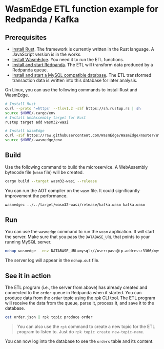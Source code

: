 # WasmEdge ETL function example for Redpanda / Kafka

## Prerequisites

* [Install Rust](https://www.rust-lang.org/tools/install). The framework is currently written in the Rust language. A JavaScript version is in the works.
* [Install WasmEdge](https://wasmedge.org/book/en/quick_start/install.html). You need it to run the ETL functions.
* [Install and start Redpanda](https://docs.redpanda.com/docs/platform/quickstart/quick-start-linux/). The ETL will transform data produced by a Redpanda queue.
* [Install and start a MySQL compatible database](https://dev.mysql.com/doc/mysql-installation-excerpt/8.0/en/). The ETL transformed transaction data is written into this database for later analysis.

On Linux, you can use the following commands to install Rust and WasmEdge.

```bash
# Install Rust
curl --proto '=https' --tlsv1.2 -sSf https://sh.rustup.rs | sh
source $HOME/.cargo/env
# Install WebAssembly target for Rust
rustup target add wasm32-wasi

# Install WasmEdge
curl -sSf https://raw.githubusercontent.com/WasmEdge/WasmEdge/master/utils/install.sh | bash -s -- -e all
source $HOME/.wasmedge/env
```

## Build

Use the following command to build the microservice. A WebAssembly bytecode file (`wasm` file) will be created.

```bash
cargo build --target wasm32-wasi --release
```

You can run the AOT compiler on the `wasm` file. It could significantly improvement the performance.

```bash
wasmedgec ../../target/wasm32-wasi/release/kafka.wasm kafka.wasm
```

## Run

You can use the `wasmedge` command to run the `wasm` application. It will start the server. Make sure that you pass the `DATABASE_URL` that points to your running MySQL server.

```bash
nohup wasmedge --env DATABASE_URL=mysql://user:pass@ip.address:3366/mysql kafka.wasm 2>&1 &
```

The server log will appear in the `nohup.out` file.

## See it in action

The ETL program (i.e., the server from above) has already created and connected to the `order` queue in Redpanda when it started. You can produce data from the `order` topic using the [rpk](https://docs.redpanda.com/docs/platform/quickstart/rpk-install/) CLI tool. The ETL program will receive the data from the queue, parse it, process it, and save it to the database.

```bash
cat order.json | rpk topic produce order
```

> You can also use the `rpk` command to create a new topic for the ETL program to listen to. Just do `rpk topic create new-topic-name`.

You can now log into the database to see the `orders` table and its content.
